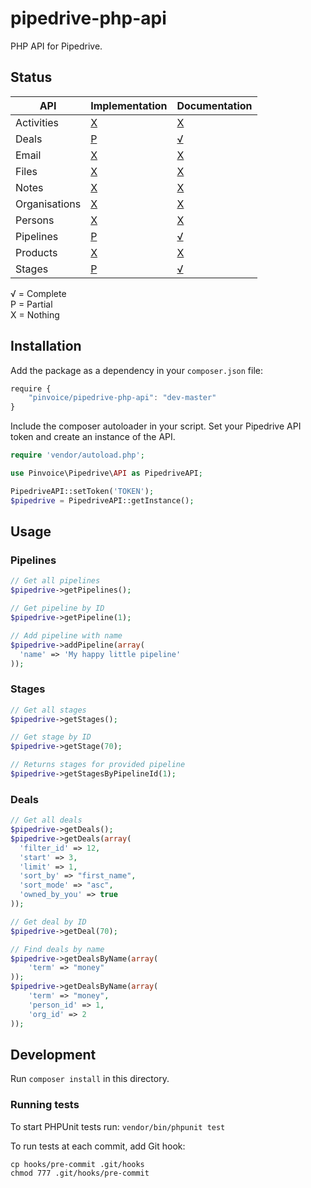 pipedrive-php-api
=================

PHP API for Pipedrive.

Status
------

API | Implementation | Documentation
--- | ------------- | -------------------
Activities    | [X](#) | [X](#)
Deals         | [P](https://github.com/Pinvoice/pipedrive-php-api/blob/master/src/Deals.php) | [√](https://github.com/Pinvoice/pipedrive-php-api#deals)
Email         | [X](#) | [X](#)
Files         | [X](#) | [X](#)
Notes         | [X](#) | [X](#)
Organisations | [X](#) | [X](#)
Persons       | [X](#) | [X](#)
Pipelines     | [P](https://github.com/Pinvoice/pipedrive-php-api/blob/master/src/Pipelines.php) | [√](https://github.com/Pinvoice/pipedrive-php-api#pipelines)
Products      | [X](#) | [X](#)
Stages        | [P](https://github.com/Pinvoice/pipedrive-php-api/blob/master/src/Stages.php) | [√](https://github.com/Pinvoice/pipedrive-php-api#stages)

√ = Complete  
P = Partial  
X = Nothing  

## Installation
Add the package as a dependency in your `composer.json` file:

``` javascript
require {
    "pinvoice/pipedrive-php-api": "dev-master"
}
```
Include the composer autoloader in your script. Set your Pipedrive API token and create an instance of the API. 

``` php
require 'vendor/autoload.php';

use Pinvoice\Pipedrive\API as PipedriveAPI;

PipedriveAPI::setToken('TOKEN');
$pipedrive = PipedriveAPI::getInstance();
```

## Usage
### Pipelines
```php
// Get all pipelines
$pipedrive->getPipelines();

// Get pipeline by ID
$pipedrive->getPipeline(1);

// Add pipeline with name
$pipedrive->addPipeline(array(
  'name' => 'My happy little pipeline'
));
```

### Stages
```php
// Get all stages
$pipedrive->getStages();

// Get stage by ID
$pipedrive->getStage(70);

// Returns stages for provided pipeline
$pipedrive->getStagesByPipelineId(1);
```

### Deals
```php
// Get all deals
$pipedrive->getDeals();
$pipedrive->getDeals(array(
  'filter_id' => 12,
  'start' => 3,
  'limit' => 1,
  'sort_by' => "first_name",
  'sort_mode' => "asc",
  'owned_by_you' => true
));

// Get deal by ID
$pipedrive->getDeal(70);

// Find deals by name
$pipedrive->getDealsByName(array(
	'term' => "money"
));
$pipedrive->getDealsByName(array(
	'term' => "money",
	'person_id' => 1,
	'org_id' => 2
));
```

## Development

Run `composer install` in this directory. 

### Running tests
To start PHPUnit tests run: 
`vendor/bin/phpunit test`

To run tests at each commit, add Git hook:  
```
cp hooks/pre-commit .git/hooks
chmod 777 .git/hooks/pre-commit
```
